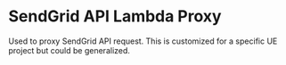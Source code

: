 # SendGrid API Lambda Proxy

Used to proxy SendGrid API request. This is customized for a specific UE project but could be generalized.
